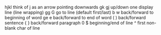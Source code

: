 
hjkl    think of j as an arrow pointing downwards
gk gj   up/down one display line (line wrapping)
gg G    go to line (default first/last)
b  w    back/forward to beginning of word
ge e    back/forward to end of word
(  )    back/forward sentence
{  }    back/forward paragraph
0  $    beginning/end of line
^       first non-blank char of line
